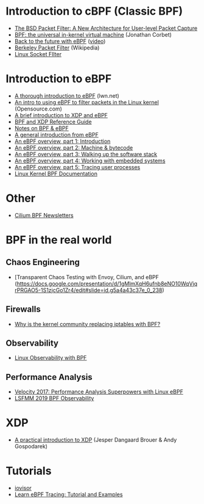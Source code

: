 # Introduction to cBPF (Classic BPF)
* [The BSD Packet Filter: A New Architecture for User-level Packet Capture](http://www.tcpdump.org/papers/bpf-usenix93.pdf)
* [BPF: the universal in-kernel virtual machine](https://lwn.net/Articles/599755/) (Jonathan Corbet)
* [Back to the future with eBPF](https://static.sched.com/hosted_files/kccnceu19/b8/KubeCon-Europe-2019-Beatriz_Martinez_eBPF.pdf) ([video](https://www.youtube.com/watch?v=AQNz_16CaiI&feature=youtu.be))
* [Berkeley Packet Filter](https://en.wikipedia.org/wiki/Berkeley_Packet_Filter) (Wikipedia)
* [Linux Socket FIlter](http://www.cs.columbia.edu/~nahum/w6998/lectures/vpk-columbia-nsdi-lsf.pdf)

# Introduction to eBPF
* [A thorough introduction to eBPF](https://lwn.net/Articles/740157/) (lwn.net)
* [An intro to using eBPF to filter packets in the Linux kernel](https://opensource.com/article/17/9/intro-ebpf) (Opensource.com)
* [A brief introduction to XDP and eBPF](https://blogs.igalia.com/dpino/2019/01/07/a-brief-introduction-to-xdp-and-ebpf/)
* [BPF and XDP Reference Guide](https://docs.cilium.io/en/v1.5/bpf/)
* [Notes on BPF & eBPF](https://jvns.ca/blog/2017/06/28/notes-on-bpf---ebpf/)
* [A general introduction from eBPF](https://schd.ws/hosted_files/osseu17/7e/a-gentle-introduction-to-ebpf.pdf)
* [An eBPF overview, part 1: Introduction](https://www.collabora.com/news-and-blog/blog/2019/04/05/an-ebpf-overview-part-1-introduction/)
* [An eBPF overview, part 2: Machine & bytecode](https://www.collabora.com/news-and-blog/blog/2019/04/15/an-ebpf-overview-part-2-machine-and-bytecode/)
* [An eBPF overview, part 3: Walking up the software stack](https://www.collabora.com/news-and-blog/blog/2019/04/26/an-ebpf-overview-part-3-walking-up-the-software-stack/)
* [An eBPF overview, part 4: Working with embedded systems](https://www.collabora.com/news-and-blog/blog/2019/05/06/an-ebpf-overview-part-4-working-with-embedded-systems/)
* [An eBPF overview, part 5: Tracing user processes](https://www.collabora.com/news-and-blog/blog/2019/05/14/an-ebpf-overview-part-5-tracing-user-processes/)
* [Linux Kernel BPF Documentation](https://www.kernel.org/doc/Documentation/networking/filter.txt)

# Other
* [Cilium BPF Newsletters](https://cilium.io/blog/categories/bpf%20newsletter/)

# BPF in the real world
## Chaos Engineering
* [Transparent Chaos Testing with Envoy, Cilium, and eBPF (https://docs.google.com/presentation/d/1gMlmXqH6ufnb8eNO10WqVjqrPRGAO5-1S1zjcGo1Zr4/edit#slide=id.g5a4a43c37e_0_238)
## Firewalls
* [Why is the kernel community replacing iptables with BPF?](https://cilium.io/blog/2018/04/17/why-is-the-kernel-community-replacing-iptables/)
## Observability
* [Linux Observability with BPF](https://learning.oreilly.com/library/view/linux-observability-with/9781492050193/)
## Performance Analysis
* [Velocity 2017: Performance Analysis Superpowers with Linux eBPF](https://www.youtube.com/watch?v=bj3qdEDbCD4)
* [LSFMM 2019 BPF Observability](https://www.slideshare.net/brendangregg/lsfmm-2019-bpf-observability-143092820)

# XDP
* [A practical introduction to XDP](https://www.linuxplumbersconf.org/event/2/contributions/71/attachments/17/9/presentation-lpc2018-xdp-tutorial.pdf) (Jesper Dangaard Brouer & Andy Gospodarek)

# Tutorials
* [iovisor](https://github.com/iovisor/bcc/blob/master/docs/tutorial.md)
* [Learn eBPF Tracing: Tutorial and Examples](http://www.brendangregg.com/blog/2019-01-01/learn-ebpf-tracing.html)
